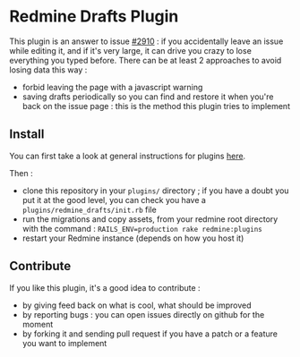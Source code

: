 # Redmine Drafts Plugin

This plugin is an answer to issue [#2910](http://www.redmine.org/issues/2910) : if you accidentally leave an issue while editing it, and if it's very large, it can drive you crazy to lose everything you typed before. There can be at least 2 approaches to avoid losing data this way :
* forbid leaving the page with a javascript warning
* saving drafts periodically so you can find and restore it when you're back on the issue page : this is the method this plugin tries to implement

## Install

You can first take a look at general instructions for plugins [here](http://www.redmine.org/wiki/redmine/Plugins).

Then :
* clone this repository in your `plugins/` directory ; if you have a doubt you put it at the good level, you can check you have a `plugins/redmine_drafts/init.rb` file
* run the migrations and copy assets, from your redmine root directory with the command : `RAILS_ENV=production rake redmine:plugins`
* restart your Redmine instance (depends on how you host it)

## Contribute

If you like this plugin, it's a good idea to contribute :
* by giving feed back on what is cool, what should be improved
* by reporting bugs : you can open issues directly on github for the moment
* by forking it and sending pull request if you have a patch or a feature you want to implement
